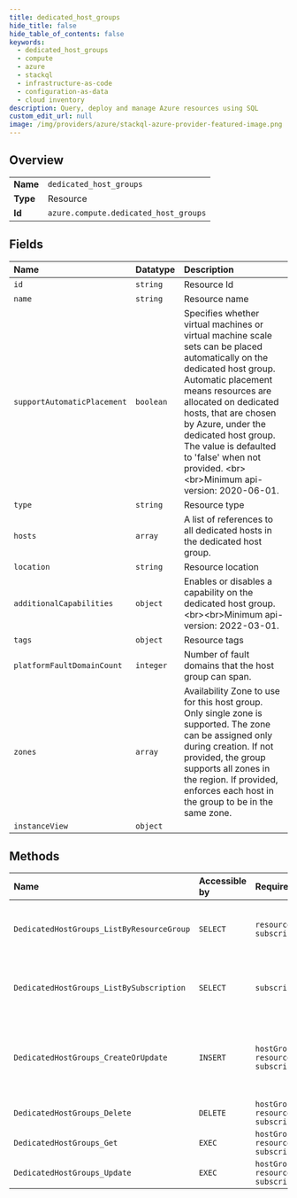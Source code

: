 ```yaml
---
title: dedicated_host_groups
hide_title: false
hide_table_of_contents: false
keywords:
  - dedicated_host_groups
  - compute
  - azure    
  - stackql
  - infrastructure-as-code
  - configuration-as-data
  - cloud inventory
description: Query, deploy and manage Azure resources using SQL
custom_edit_url: null
image: /img/providers/azure/stackql-azure-provider-featured-image.png
---
```

  
    

## Overview
<table><tbody>
<tr><td><b>Name</b></td><td><code>dedicated_host_groups</code></td></tr>
<tr><td><b>Type</b></td><td>Resource</td></tr>
<tr><td><b>Id</b></td><td><code>azure.compute.dedicated_host_groups</code></td></tr>
</tbody></table>

## Fields
| Name | Datatype | Description |
|:-----|:---------|:------------|
| `id` | `string` | Resource Id |
| `name` | `string` | Resource name |
| `supportAutomaticPlacement` | `boolean` | Specifies whether virtual machines or virtual machine scale sets can be placed automatically on the dedicated host group. Automatic placement means resources are allocated on dedicated hosts, that are chosen by Azure, under the dedicated host group. The value is defaulted to 'false' when not provided. &lt;br&gt;&lt;br&gt;Minimum api-version: 2020-06-01. |
| `type` | `string` | Resource type |
| `hosts` | `array` | A list of references to all dedicated hosts in the dedicated host group. |
| `location` | `string` | Resource location |
| `additionalCapabilities` | `object` | Enables or disables a capability on the dedicated host group.&lt;br&gt;&lt;br&gt;Minimum api-version: 2022-03-01. |
| `tags` | `object` | Resource tags |
| `platformFaultDomainCount` | `integer` | Number of fault domains that the host group can span. |
| `zones` | `array` | Availability Zone to use for this host group. Only single zone is supported. The zone can be assigned only during creation. If not provided, the group supports all zones in the region. If provided, enforces each host in the group to be in the same zone. |
| `instanceView` | `object` |  |
## Methods
| Name | Accessible by | Required Params | Description |
|:-----|:--------------|:----------------|:------------|
| `DedicatedHostGroups_ListByResourceGroup` | `SELECT` | `resourceGroupName, subscriptionId` | Lists all of the dedicated host groups in the specified resource group. Use the nextLink property in the response to get the next page of dedicated host groups. |
| `DedicatedHostGroups_ListBySubscription` | `SELECT` | `subscriptionId` | Lists all of the dedicated host groups in the subscription. Use the nextLink property in the response to get the next page of dedicated host groups. |
| `DedicatedHostGroups_CreateOrUpdate` | `INSERT` | `hostGroupName, resourceGroupName, subscriptionId` | Create or update a dedicated host group. For details of Dedicated Host and Dedicated Host Groups please see [Dedicated Host Documentation] (https://go.microsoft.com/fwlink/?linkid=2082596) |
| `DedicatedHostGroups_Delete` | `DELETE` | `hostGroupName, resourceGroupName, subscriptionId` | Delete a dedicated host group. |
| `DedicatedHostGroups_Get` | `EXEC` | `hostGroupName, resourceGroupName, subscriptionId` | Retrieves information about a dedicated host group. |
| `DedicatedHostGroups_Update` | `EXEC` | `hostGroupName, resourceGroupName, subscriptionId` | Update an dedicated host group. |
